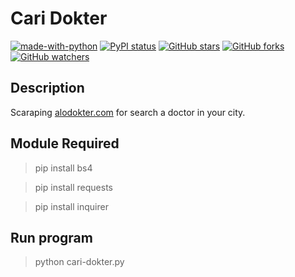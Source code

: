 #  Cari Dokter
[![made-with-python](https://img.shields.io/badge/Made%20with-Python-1f425f.svg)](https://www.python.org/)
[![PyPI status](https://img.shields.io/pypi/status/ansicolortags.svg)](https://pypi.python.org/pypi/ansicolortags/)
[![GitHub stars](https://badgen.net/github/stars/Khazulys/Caridokter)](https://GitHub.com/Khazulys/Caridokter/stargazers/)
[![GitHub forks](https://badgen.net/github/forks/Khazulys/Caridokter/)](https://GitHub.com/Khazulys/Caridokter/network/)
[![GitHub watchers](https://badgen.net/github/watchers/Khazulys/Caridokter/)](https://GitHub.com/Khazulys/Caridokter/watchers/)

## Description
Scaraping [alodokter.com](https://www.alodokter.com/cari-dokter) for search a doctor in your city.

## Module Required
> pip install bs4

> pip install requests

> pip install inquirer

## Run program
> python cari-dokter.py
